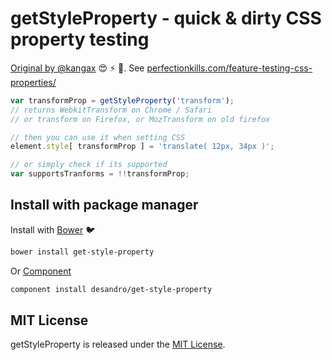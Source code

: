 # getStyleProperty - quick & dirty CSS property testing

[Original by @kangax](https://github.com/kangax/cft/blob/gh-pages/getStyleProperty.js) :heart_eyes: :zap: :star2:. See [perfectionkills.com/feature-testing-css-properties/](http://perfectionkills.com/feature-testing-css-properties/)

``` js
var transformProp = getStyleProperty('transform');
// returns WebkitTransform on Chrome / Safari
// or transform on Firefox, or MozTransform on old firefox

// then you can use it when setting CSS
element.style[ transformProp ] = 'translate( 12px, 34px )';

// or simply check if its supported
var supportsTranforms = !!transformProp;
```

## Install with package manager

Install with [Bower](http://bower.io) :bird:

``` bash
bower install get-style-property
```

Or [Component](http://github.com/component/component)

``` bash
component install desandro/get-style-property
```

## MIT License

getStyleProperty is released under the [MIT License](http://desandro.mit-license.org/).
